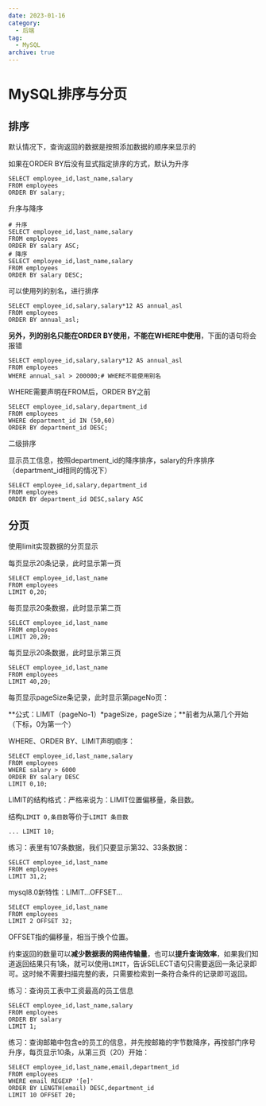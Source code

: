 ```yaml
---
date: 2023-01-16
category:
  - 后端
tag:
  - MySQL
archive: true
---
```




# MySQL排序与分页

## 排序

默认情况下，查询返回的数据是按照添加数据的顺序来显示的

如果在ORDER BY后没有显式指定排序的方式，默认为升序

```mysql
SELECT employee_id,last_name,salary
FROM employees
ORDER BY salary;
```

升序与降序

```mysql
# 升序
SELECT employee_id,last_name,salary
FROM employees
ORDER BY salary ASC;
# 降序
SELECT employee_id,last_name,salary
FROM employees
ORDER BY salary DESC;
```

可以使用列的别名，进行排序

```mysql
SELECT employee_id,salary,salary*12 AS annual_asl
FROM employees
ORDER BY annual_asl;
```



**另外，列的别名只能在ORDER BY使用，不能在WHERE中使用**，下面的语句将会报错

```mysql
SELECT employee_id,salary,salary*12 AS annual_asl
FROM employees
WHERE annual_sal > 200000;# WHERE不能使用别名
```



WHERE需要声明在FROM后，ORDER BY之前

```mysql
SELECT employee_id,salary,department_id
FROM employees
WHERE department_id IN (50,60)
ORDER BY department_id DESC;
```



二级排序

显示员工信息，按照department_id的降序排序，salary的升序排序（department_id相同的情况下）

```mysql
SELECT employee_id,salary,department_id
FROM employees
ORDER BY department_id DESC,salary ASC
```





## 分页

使用limit实现数据的分页显示

每页显示20条记录，此时显示第一页

```mysql
SELECT employee_id,last_name
FROM employees
LIMIT 0,20;
```

每页显示20条数据，此时显示第二页

```mysql
SELECT employee_id,last_name
FROM employees
LIMIT 20,20;
```

每页显示20条数据，此时显示第三页

```mysql
SELECT employee_id,last_name
FROM employees
LIMIT 40,20;
```

每页显示pageSize条记录，此时显示第pageNo页：

**公式：LIMIT（pageNo-1）*pageSize，pageSize；**前者为从第几个开始（下标，0为第一个）



WHERE、ORDER BY、LIMIT声明顺序：

```mysql
SELECT employee_id,last_name,salary
FROM employees
WHERE salary > 6000
ORDER BY salary DESC
LIMIT 0,10;
```

LIMIT的结构格式：严格来说为：LIMIT位置偏移量，条目数。

结构`LIMIT 0,条目数`等价于`LIMIT 条目数`

```mysql
... LIMIT 10;
```



练习：表里有107条数据，我们只要显示第32、33条数据：

```mysql
SELECT employee_id,last_name
FROM employees
LIMIT 31,2;
```



mysql8.0新特性：LIMIT...OFFSET...

```mysql
SELECT employee_id,last_name
FROM employees
LIMIT 2 OFFSET 32;
```

OFFSET指的偏移量，相当于换个位置。



约束返回的数量可以**减少数据表的网络传输量**，也可以**提升查询效率**，如果我们知道返回结果只有1条，就可以使用`LIMIT`，告诉SELECT语句只需要返回一条记录即可。这时候不需要扫描完整的表，只需要检索到一条符合条件的记录即可返回。



练习：查询员工表中工资最高的员工信息

```mysql
SELECT employee_id,last_name,salary
FROM employees
ORDER BY salary
LIMIT 1;
```



练习：查询邮箱中包含e的员工的信息，并先按邮箱的字节数降序，再按部门序号升序，每页显示10条，从第三页（20）开始：

```mysql
SELECT employee_id,last_name,email,department_id
FROM employees
WHERE email REGEXP '[e]'
ORDER BY LENGTH(email) DESC,department_id
LIMIT 10 OFFSET 20;
```

